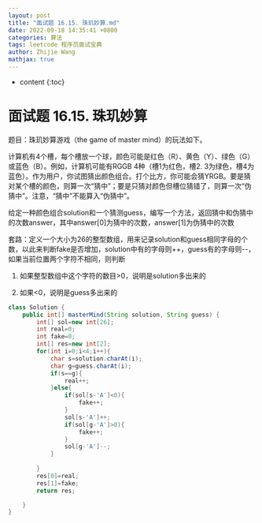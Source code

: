 ```yaml
---
layout: post
title: "面试题 16.15. 珠玑妙算.md"
date: 2022-09-18 14:35:41 +0800
categories: 算法
tags: leetcode 程序员面试宝典
author: Zhijie Wang
mathjax: true
---
```



* content
{:toc}














# 面试题 16.15. 珠玑妙算

题目：珠玑妙算游戏（the game of master mind）的玩法如下。

计算机有4个槽，每个槽放一个球，颜色可能是红色（R）、黄色（Y）、绿色（G）或蓝色（B）。例如，计算机可能有RGGB 4种（槽1为红色，槽2. 3为绿色，槽4为蓝色）。作为用户，你试图猜出颜色组合。打个比方，你可能会猜YRGB。要是猜对某个槽的颜色，则算一次“猜中”；要是只猜对颜色但槽位猜错了，则算一次“伪猜中”。注意，“猜中”不能算入“伪猜中”。

给定一种颜色组合solution和一个猜测guess，编写一个方法，返回猜中和伪猜中的次数answer，其中answer[0]为猜中的次数，answer[1]为伪猜中的次数

套路：定义一个大小为26的整型数组，用来记录solution和guess相同字母的个数，以此来判断fake是否增加，solution中有的字母则++，guess有的字母则--，如果当前位置两个字符不相同，则判断

1. 如果整型数组中这个字符的数目>0，说明是solution多出来的

2. 如果<0，说明是guess多出来的

```java
class Solution {
    public int[] masterMind(String solution, String guess) {
        int[] sol=new int[26];
        int real=0;
        int fake=0;
        int[] res=new int[2];
        for(int i=0;i<4;i++){
            char s=solution.charAt(i);
            char g=guess.charAt(i);
            if(s==g){
                real++;
            }else{
                if(sol[s-'A']<0){
                    fake++;
                }
                sol[s-'A']++;
                if(sol[g-'A']>0){
                    fake++;
                }
                sol[g-'A']--;
            }
            
        }
        res[0]=real;
        res[1]=fake;
        return res;

    }
}
```

